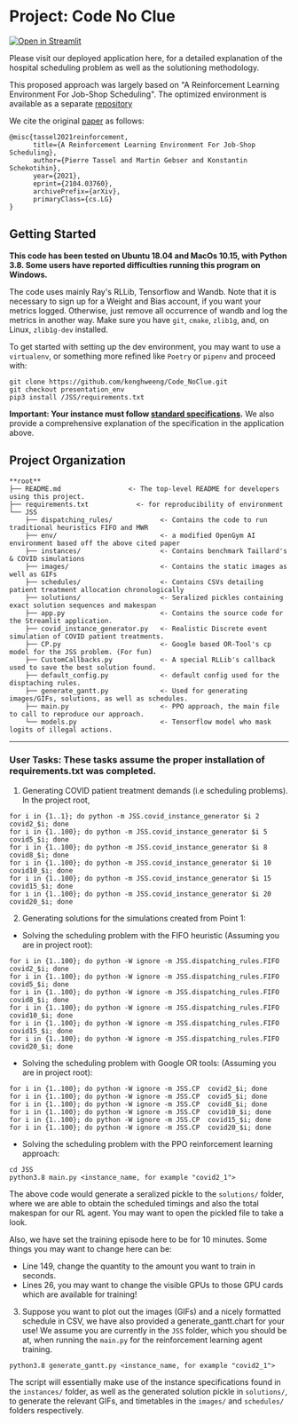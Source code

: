 Project: Code No Clue
==============================
[![Open in Streamlit](https://static.streamlit.io/badges/streamlit_badge_black_white.svg)](https://share.streamlit.io/kenghweeng/code_noclue/presentation_env/JSS/app.py)

Please visit our deployed application here, for a detailed explanation of the hospital scheduling problem as well as the solutioning methodology.

This proposed approach was largely based on "A Reinforcement Learning Environment For Job-Shop Scheduling". The optimized environment is available as a separate [repository](https://github.com/prosysscience/JSSEnv)

We cite the original [paper](https://arxiv.org/abs/2104.03760) as follows:

```
@misc{tassel2021reinforcement,
      title={A Reinforcement Learning Environment For Job-Shop Scheduling}, 
      author={Pierre Tassel and Martin Gebser and Konstantin Schekotihin},
      year={2021},
      eprint={2104.03760},
      archivePrefix={arXiv},
      primaryClass={cs.LG}
}
```

Getting Started
------------

**This code has been tested on Ubuntu 18.04 and MacOs 10.15, with Python 3.8.
Some users have reported difficulties running this program on Windows.**

The code uses mainly Ray's RLLib, Tensorflow and Wandb. Note that it is necessary to sign up for a Weight and Bias account, if you want your metrics logged.
Otherwise, just remove all occurrence of wandb and log the metrics in another way. Make sure you have `git`, `cmake`, `zlib1g`, and, on Linux, `zlib1g-dev` installed.

To get started with setting up the dev environment, you may want to use a `virtualenv`, or something more refined like `Poetry` or `pipenv` and proceed with:
```shell (bash/zsh/sh)
git clone https://github.com/kenghweeng/Code_NoClue.git
git checkout presentation_env
pip3 install /JSS/requirements.txt
```

**Important: Your instance must follow [standard specifications](http://jobshop.jjvh.nl/explanation.php#taillard_def).** We also provide a comprehensive explanation of the specification in the application above.

Project Organization
------------
    **root**
    ├── README.md                 <- The top-level README for developers using this project.
    ├── requirements.txt            <- for reproducibility of environment
    └── JSS
        ├── dispatching_rules/            <- Contains the code to run traditional heuristics FIFO and MWR
        ├── env/                          <- a modified OpenGym AI environment based off the above cited paper
        ├── instances/                    <- Contains benchmark Taillard's & COVID simulations
        ├── images/                       <- Contains the static images as well as GIFs
        ├── schedules/                    <- Contains CSVs detailing patient treatment allocation chronologically
        ├── solutions/                    <- Seralized pickles containing exact solution sequences and makespan
        ├── app.py                        <- Contains the source code for the Streamlit application.
        ├── covid_instance_generator.py   <- Realistic Discrete event simulation of COVID patient treatments.
        ├── CP.py                         <- Google based OR-Tool's cp model for the JSS problem. (For fun)
        ├── CustomCallbacks.py            <- A special RLLib's callback used to save the best solution found.
        ├── default_config.py             <- default config used for the disptaching rules.
        ├── generate_gantt.py             <- Used for generating images/GIFs, solutions, as well as schedules.
        ├── main.py                       <- PPO approach, the main file to call to reproduce our approach.
        └── models.py                     <- Tensorflow model who mask logits of illegal actions.
        
--------

### User Tasks: These tasks assume the proper installation of requirements.txt was completed.

1. Generating COVID patient treatment demands (i.e scheduling problems). In the project root,
```
for i in {1..1}; do python -m JSS.covid_instance_generator $i 2 covid2_$i; done
for i in {1..100}; do python -m JSS.covid_instance_generator $i 5 covid5_$i; done
for i in {1..100}; do python -m JSS.covid_instance_generator $i 8 covid8_$i; done
for i in {1..100}; do python -m JSS.covid_instance_generator $i 10 covid10_$i; done
for i in {1..100}; do python -m JSS.covid_instance_generator $i 15 covid15_$i; done
for i in {1..100}; do python -m JSS.covid_instance_generator $i 20 covid20_$i; done
```


2. Generating solutions for the simulations created from Point 1: 
* Solving the scheduling problem with the FIFO heuristic (Assuming you are in project root):
```
for i in {1..100}; do python -W ignore -m JSS.dispatching_rules.FIFO covid2_$i; done
for i in {1..100}; do python -W ignore -m JSS.dispatching_rules.FIFO  covid5_$i; done
for i in {1..100}; do python -W ignore -m JSS.dispatching_rules.FIFO  covid8_$i; done
for i in {1..100}; do python -W ignore -m JSS.dispatching_rules.FIFO  covid10_$i; done
for i in {1..100}; do python -W ignore -m JSS.dispatching_rules.FIFO  covid15_$i; done
for i in {1..100}; do python -W ignore -m JSS.dispatching_rules.FIFO  covid20_$i; done
```
* Solving the scheduling problem with Google OR tools: (Assuming you are in project root):
```
for i in {1..100}; do python -W ignore -m JSS.CP  covid2_$i; done
for i in {1..100}; do python -W ignore -m JSS.CP  covid5_$i; done
for i in {1..100}; do python -W ignore -m JSS.CP  covid8_$i; done
for i in {1..100}; do python -W ignore -m JSS.CP  covid10_$i; done
for i in {1..100}; do python -W ignore -m JSS.CP  covid15_$i; done
for i in {1..100}; do python -W ignore -m JSS.CP  covid20_$i; done
```
* Solving the scheduling problem with the PPO reinforcement learning approach:
```
cd JSS
python3.8 main.py <instance_name, for example "covid2_1">
```
The above code would generate a seralized pickle to the `solutions/` folder, where we are able to obtain the scheduled timings and also the total makespan for our RL agent. You may want to open the pickled file to take a look.

Also, we have set the training episode here to be for 10 minutes. Some things you may want to change here can be:
- Line 149, change the quantity to the amount you want to train in seconds.
- Lines 26, you may want to change the visible GPUs to those GPU cards which are available for training!


3. Suppose you want to plot out the images (GIFs) and a nicely formatted schedule in CSV, we have also provided a generate_gantt.chart for your use! We assume you are currently in the `JSS` folder, which you should be at, when running the `main.py` for the reinforcement learning agent training.

`python3.8 generate_gantt.py <instance_name, for example "covid2_1">`

The script will essentially make use of the instance specifications found in the `instances/` folder, as well as the generated solution pickle in `solutions/`, to generate the relevant GIFs, and timetables in the `images/` and `schedules/` folders respectively.

